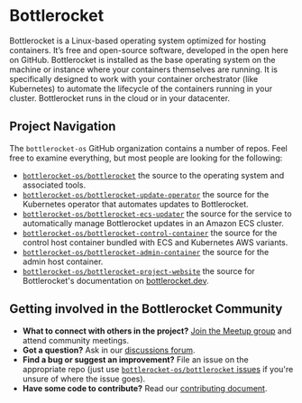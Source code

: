 # Bottlerocket

Bottlerocket is a Linux-based operating system optimized for hosting containers.
It’s free and open-source software, developed in the open here on GitHub.
Bottlerocket is installed as the base operating system on the machine or instance where your containers themselves are running.
It is specifically designed to work with your container orchestrator (like Kubernetes) to automate the lifecycle of the containers running in your cluster.
Bottlerocket runs in the cloud or in your datacenter.

## Project Navigation

The `bottlerocket-os` GitHub organization contains a number of repos. Feel free to examine everything, but most people are looking for the following:

- [`bottlerocket-os/bottlerocket`](https://github.com/bottlerocket-os/bottlerocket) the source to the operating system and associated tools.
- [`bottlerocket-os/bottlerocket-update-operator`](https://github.com/bottlerocket-os/bottlerocket-update-operator) the source for the Kubernetes operator that automates updates to Bottlerocket.
- [`bottlerocket-os/bottlerocket-ecs-updater`](https://github.com/bottlerocket-os/bottlerocket-ecs-updater) the source for the service to automatically manage Bottlerocket updates in an Amazon ECS cluster.
- [`bottlerocket-os/bottlerocket-control-container`](https://github.com/bottlerocket-os/bottlerocket-control-container) the source for the control host container bundled with ECS and Kubernetes  AWS variants.
- [`bottlerocket-os/bottlerocket-admin-container`](https://github.com/bottlerocket-os/bottlerocket-admin-container) the source for the  admin host container.
- [`bottlerocket-os/bottlerocket-project-website`](https://github.com/bottlerocket-os/bottlerocket-project-website) the source for Bottlerocket's documentation on [bottlerocket.dev](https://bottlerocket.dev/).

## Getting involved in the Bottlerocket Community

- **What to connect with others in the project?** [Join the Meetup group](https://www.meetup.com/bottlerocket-community/) and attend community meetings.
- **Got a question?** Ask in our [discussions forum](https://github.com/bottlerocket-os/bottlerocket/discussions).
- **Find a bug or suggest an improvement?** File an issue on the appropriate repo (just use [`bottlerocket-os/bottlerocket` issues](https://github.com/bottlerocket-os/bottlerocket/issues/new/choose) if you're unsure of where the issue goes).
- **Have some code to contribute?** Read our [contributing document](https://github.com/bottlerocket-os/bottlerocket/blob/develop/CONTRIBUTING.md).

